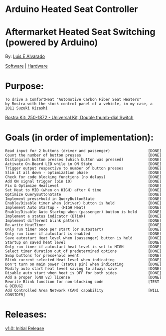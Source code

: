 # Arduino Heated Seat Controller
# Aftermarket Heated Seat Switching (powered by Arduino)
  By: [Luis E Alvarado](mailto:admin@avnet.ws)
  
  [Software](https://github.com/avluis/ArduinoHeatedSeatController) | 
  [Hardware](https://github.com/avluis/ArduinoHeatedSeatController-Hardware)

# Purpose:
	To drive a ComfortHeat "Automotive Carbon Fiber Seat Heaters"
  	by Rostra with the stock control panel of a vehicle, in my case, a 2011 Suzuki Kizashi
   [Rostra Kit: 250-1872 - Universal Kit, Double thumb-dial Switch](http://www.rostra.com/manuals/250-1870_Form5261.pdf)
  
# Goals (in order of implementation):
    Read input for 2 buttons (driver and passenger)					[DONE]
	Count the number of button presses								[DONE]
	Distinguish button presses (which button was pressed)			[DONE]
	Activate On-Board LED while in ON State							[DONE]
	Trigger output respective to number of button presses			[DONE]
	Slim it all down - optimization phase							[DONE]
	Check for code blocking functions (no delays)					[DONE]
	Add ON signal trigger (pin 10)									[DONE]
	Fix & Optimize HeatLevel										[DONE]
	Set Heat to MID (when on HIGH) after X time						[DONE]
	Optimize QueryButtonState										[DONE]
	Implement press+hold in QueryButtonState						[DONE]
	Enable/Disable timer when (driver) button is held				[DONE]
	Implement Auto Startup - (HIGH Heat)							[DONE]
	Enable/Disable Auto Startup when (passenger) button is held		[DONE]
	Implement a status indicator (Blink)							[DONE]
	Implement different blink patters								[DONE]
	Re-write HeatTimer												[DONE]
	Only run timer once per start (or autostart)					[DONE]
	Only run timer if autostart is enabled							[DONE]
	Save autostart Heat level when (passenger) button is held		[DONE]
	Startup on saved heat level										[DONE]
	Only run timer if autostart heat level is set to HIGH			[DONE]
	Select timer duration out of predetermined options				[DONE]
	Swap buttons for press+hold event								[DONE]
	Blink current selected Heat level when indicating				[DONE]
	Don't turn on main power (status pin) when indicating			[DONE]
	Modify auto start heat level saving to always save				[DONE]
	Disable auto start when heat is OFF for both sides				[DONE]
	Add a proper (GNU v2) license									[DONE]
	Rewrite Blink function for non-blocking code					[TEST & DEBUG]
	Add Controlled Area Network (CAN) capability					[WILL CONSIDER]

# Releases:
  [v1.0: Initial Release](https://github.com/avluis/ArduinoHeatedSeatController/releases/tag/v1.0)